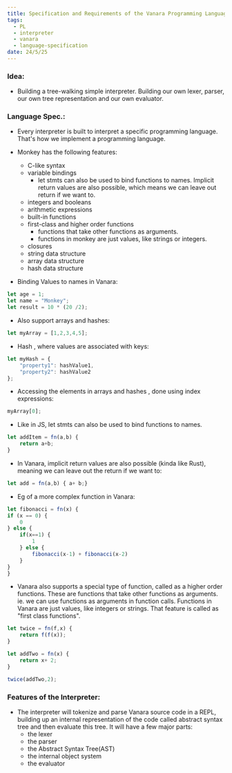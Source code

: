 ```yaml
---
title: Specification and Requirements of the Vanara Programming Language
tags:
  - PL
  - interpreter
  - vanara
  - language-specification
date: 24/5/25
---
```

### Idea:

- Building a tree-walking simple interpreter. Building our own lexer, parser, our own tree representation and our own evaluator.

### Language Spec.:
- Every interpreter is built to interpret a specific programming language. That's how we implement a programming language.

- Monkey has the following features:
	- C-like syntax 
	- variable bindings 
		- let stmts can also be used to bind functions to names. Implicit return values are also possible, which means we can leave out return if we want to.
	- integers and booleans 
	- arithmetic expressions 
	- built-in functions 
	- first-class and higher order functions 
		- functions that take other functions as arguments. 
		- functions in monkey are just values, like strings or integers.
	- closures 
	- string data structure 
	- array data structure 
	- hash data structure 

- Binding Values to names in Vanara:
```js 
let age = 1;
let name = "Monkey";
let result = 10 * (20 /2);
```
- Also support arrays and hashes:
```js 
let myArray = [1,2,3,4,5];
```
- Hash , where values are associated with keys:
```js
let myHash = {
	"property1": hashValue1,
	"property2": hashValue2
};
```
- Accessing the elements in arrays and hashes , done using index expressions:
```js 
myArray[0];
```
- Like in JS, let stmts can also be used to bind functions to names.
```js
let addItem = fn(a,b) {
	return a+b;
}
```
- In Vanara, implicit return values are also possible (kinda like Rust), meaning we can leave out the return if we want to:
```js
let add = fn(a,b) { a+ b;}
```
- Eg of a more complex function in Vanara:
```js
let fibonacci = fn(x) {
if (x == 0) {
	0
} else {
	if(x==1) {
		1
	} else {
		fibonacci(x-1) + fibonacci(x-2)
	}
}
}
```
- Vanara also supports a special type of function, called as a higher order functions. These are functions that take other functions as arguments. ie. we can use functions as arguments in function calls. Functions in Vanara are just values, like integers or strings. That feature is called as "first class functions".
```js 
let twice = fn(f,x) {
	return f(f(x));
}

let addTwo = fn(x) {
	return x+ 2;
}

twice(addTwo,2);
```


### Features of the Interpreter:
- The interpreter will tokenize and parse Vanara source code in a REPL, building up an internal representation of the code called abstract syntax tree and then evaluate this tree. It will have a few major parts:
	- the lexer
	- the parser 
	- the Abstract Syntax Tree(AST)
	- the internal object system
	- the evaluator

